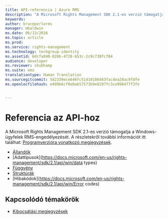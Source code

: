 ```yaml
---
title: API-referencia | Azure RMS
description: "A Microsoft Rights Management SDK 2.1-es verzió támogatja a Windows-ügyfelek RMS-engedélyezését."
keywords: 
author: bruceperlerms
manager: mbaldwin
ms.date: 06/13/2016
ms.topic: article
ms.prod: 
ms.service: rights-management
ms.technology: techgroup-identity
ms.assetid: 6dcfa840-026b-4728-b53c-2c9c730fcf84
audience: developer
ms.reviewer: shubhamp
ms.suite: ems
translationtype: Human Translation
ms.sourcegitcommit: 5d2339ece646fc51410186d43facdea28ac8fdfe
ms.openlocfilehash: e409b6cf0e0ab57573b9e8297fc3ce998477f3fe


---
```


# Referencia az API-hoz

A Microsoft Rights Management SDK 2.1-es verzió támogatja a Windows-ügyfelek RMS-engedélyezését. A részletekről további információt itt találhat: [Programverzióra vonatkozó megjegyzések](release-notes-rtm.md).
- [Állandók](https://docs.microsoft.com/en-us/rights-management/sdk/2.1/api/win/constants)
- [Adattípusok](https://docs.microsoft.com/en-us/rights-management/sdk/2.1/api/win/data types)
- [Függvény](https://docs.microsoft.com/en-us/rights-management/sdk/2.1/api/win/functions)
- [Struktúrák](https://docs.microsoft.com/en-us/rights-management/sdk/2.1/api/win/structures)
- [Hibakódok](https://docs.microsoft.com/en-us/rights-management/sdk/2.1/api/win/Error codes)



## Kapcsolódó témakörök

* [Kibocsátási megjegyzések](release-notes-rtm.md)
 

 



<!--HONumber=Aug16_HO4-->


